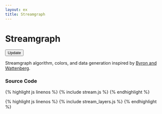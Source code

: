```yaml
---
layout: ex
title: Streamgraph
---
```


# Streamgraph

<div class="gallery" id="chart">
  <button class="first last" onclick="transition()">
    Update
  </button><p/>
</div>

<link type="text/css" rel="stylesheet" href="stream.css"/>
<link type="text/css" rel="stylesheet" href="button.css"/>
<script type="text/javascript" src="../d3.layout.js?1.12.0"> </script>
<script type="text/javascript" src="stream_layers.js"> </script>
<script type="text/javascript" src="stream.js"> </script>

Streamgraph algorithm, colors, and data generation inspired by
[Byron and Wattenberg](http://www.leebyron.com/else/streamgraph/).

### Source Code

{% highlight js linenos %}
{% include stream.js %}
{% endhighlight %}

{% highlight js linenos %}
{% include stream_layers.js %}
{% endhighlight %}
